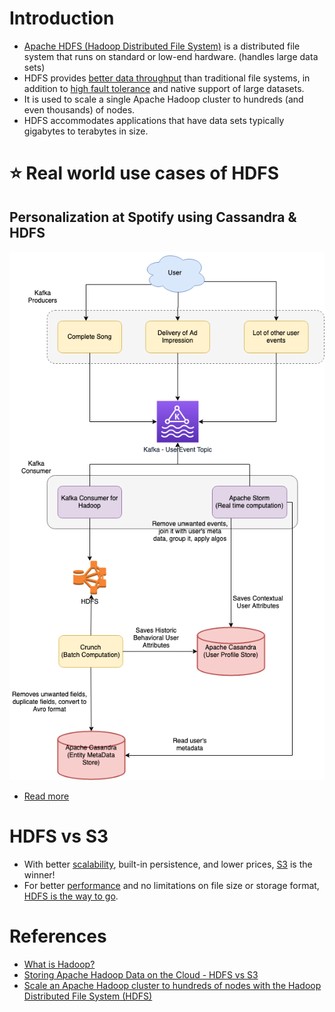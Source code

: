 # Introduction
- [Apache HDFS (Hadoop Distributed File System)](https://hadoop.apache.org/docs/r1.2.1/hdfs_design.html) is a distributed file system that runs on standard or low-end hardware. (handles large data sets)
- HDFS provides [better data throughput](../../0_SystemGlossaries/Scalability/LatencyThroughput.md) than traditional file systems, in addition to [high fault tolerance](../../0_SystemGlossaries/Reliability/FaultTolerance&DisasterRecovery.md) and native support of large datasets.
- It is used to scale a single Apache Hadoop cluster to hundreds (and even thousands) of nodes.
- HDFS accommodates applications that have data sets typically gigabytes to terabytes in size.

# :star: Real world use cases of HDFS

## Personalization at Spotify using Cassandra & HDFS

[![img.png](../../../3_HLDDesignProblems/PersonalizationSpotify/assets/PersonalizationSpotify.drawio.png)](../../../3_HLDDesignProblems/PersonalizationSpotify)

- [Read more](../../../3_HLDDesignProblems/PersonalizationSpotify)

# HDFS vs S3
- With better [scalability](../../0_SystemGlossaries/Scalability/DBScalability.md), built-in persistence, and lower prices, [S3](../../../2_AWSComponents/7_StorageServices/AmazonS3.md) is the winner!
- For better [performance](../../0_SystemGlossaries/Scalability/LatencyThroughput.md) and no limitations on file size or storage format, [HDFS is the way to go](https://www.integrate.io/blog/storing-apache-hadoop-data-cloud-hdfs-vs-s3/).

# References
- [What is Hadoop?](https://aws.amazon.com/emr/details/hadoop/what-is-hadoop/)
- [Storing Apache Hadoop Data on the Cloud - HDFS vs S3](https://www.integrate.io/blog/storing-apache-hadoop-data-cloud-hdfs-vs-s3/)
- [Scale an Apache Hadoop cluster to hundreds of nodes with the Hadoop Distributed File System (HDFS)](https://www.ibm.com/in-en/topics/hdfs)